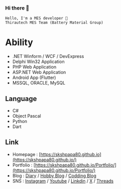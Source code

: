 ### Hi there 👋

```
Hello, I'm a MES developer 🌙
Thirautech MES Team (Battery Material Group)
```

# Ability
 
- .NET Winform / WCF / DevExpress  
- Delphi Win32 Application  
- PHP Web Application
- ASP.NET Web Application
- Android App (Flutter)
- MSSQL, ORACLE, MySQL 

## Language

- C#
- Object Pascal
- Python
- Dart

## Link

- Homepage : [https://skshpapa80.github.io](https://skshpapa80.github.io/)
- Portfolio : [https://skshpapa80.github.io/Portfolio/](https://skshpapa80.github.io/Portfolio/)
- Blog : [Diary](https://skshpapa80-diary.blogspot.com/) / [Hobby Blog](https://blog.naver.com/skshpapa80/) / [Codding Blog](https://codingplusplus.tistory.com/) 
- SNS : [Instagram](https://www.instagram.com/skshpapa80/) / [Youtube](https://www.youtube.com/channel/UCok-8nABbWVkBvuwCqTjDbg) / [Linkdin](https://www.linkedin.com/in/skshpapa80/) / [X](https://twitter.com/skshpapa80) / [Threads](https://www.threads.net/@skshpapa80)


